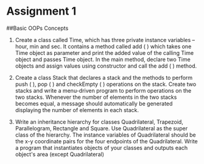 # Assignment 1
##Basic OOPs Concepts

1. Create a class called Time, which has three private instance variables – hour, min and sec. It contains a
method called add ( ) which takes one Time object as parameter and print the added value of the calling
Time object and passes Time object. In the main method, declare two Time objects and assign values
using constructor and call the add ( ) method.

2. Create a class Stack that declares a stack and the methods to perform push ( ), pop ( ) and checkEmpty (
) operations on the stack. Create two stacks and write a menu-driven program to perform operations on
the two stacks. Whenever the number of elements in the two stacks becomes equal, a message should
automatically be generated displaying the number of elements in each stack.

3. Write an inheritance hierarchy for classes Quadrilateral, Trapezoid, Parallelogram, Rectangle and Square.
Use Quadrilateral as the super class of the hierarchy. The instance variables of Quadrilateral should be
the x-y coordinate pairs for the four endpoints of the Quadrilateral. Write a program that instantiates
objects of your classes and outputs each object's area (except Quadrilateral)
